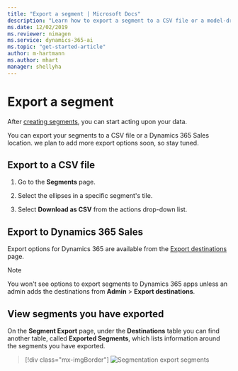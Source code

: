 ```yaml
---
title: "Export a segment | Microsoft Docs"
description: "Learn how to export a segment to a CSV file or a model-driven Dynamics 365 app."
ms.date: 12/02/2019
ms.reviewer: nimagen
ms.service: dynamics-365-ai
ms.topic: "get-started-article"
author: m-hartmann
ms.author: mhart
manager: shellyha
---
```


# Export a segment

After [creating segments](pm-segments.md), you can start acting upon your data.

You can export your segments to a CSV file or a Dynamics 365 Sales location. we plan to add more export options soon, so stay tuned.

## Export to a CSV file

1. Go to the **Segments** page.

2. Select the ellipses in a specific segment's tile.

3. Select **Download as CSV** from the actions drop-down list.

## Export to Dynamics 365 Sales

Export options for Dynamics 365 are available from the [Export destinations](export-destinations.md) page.

> [!NOTE]
> You won't see options to export segments to Dynamics 365 apps unless an admin adds the destinations from **Admin** > **Export destinations**.

## View segments you have exported

On the **Segment Export** page, under the **Destinations** table you can find another table, called **Exported Segments**, which lists  information around the segments you have exported.

> [!div class="mx-imgBorder"]
> ![Segmentation export segments](media/segmentation-export-segments.png "Segmentation export segments")

